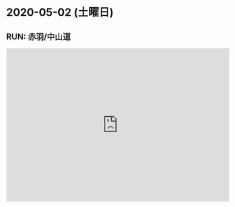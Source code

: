 # 2020-05-02 (土曜日)

## RUN: 赤羽/中山道

<iframe height='405' width='590' frameborder='0' allowtransparency='true' scrolling='no' src='https://www.strava.com/activities/3385191648/embed/3b6681447bbaa438d8459ab367c4b0974364234e'></iframe>


